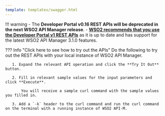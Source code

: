 ```yaml
---
template: templates/swagger.html
---
```

!!! warning
    - The **Developer Portal v0.16 REST APIs will be deprecated in the next WSO2 API Manager release**. 
    - **[WSO2 recommends that you use the Developer Portal v1 REST APIs]({{base_path}}/develop/product-apis/devportal-apis/devportal-v1/devportal-v1)** as it is up to date and has support for the latest WSO2 API Manager 3.1.0 features.

??? Info "Click here to see how to try out the APIs"
    Do the following to try out the REST APIs with your local instance of WSO2 API Manager.

       1. Expand the relevant API operation and click the **Try It Out** button.

       2. Fill in relevant sample values for the input parameters and click **Execute**.

           You will receive a sample curl command with the sample values you filled in.

       3. Add a `-k` header to the curl command and run the curl command on the terminal with a running instance of WSO2 API-M.

<div id="swagger-ui"></div>
<script>
window.onload = function() {
  // Begin Swagger UI call region
  const ui = SwaggerUIBundle({
    url: "{{base_path}}/develop/product-apis/devportal-apis/devportal-v0.16/devportal-v0.16.yaml",
    dom_id: '#swagger-ui',
    deepLinking: true,
    validatorUrl: null,
    presets: [
      SwaggerUIBundle.presets.apis,
      SwaggerUIStandalonePreset
    ],
    plugins: [
      SwaggerUIBundle.plugins.DownloadUrl
    ],
    layout: "StandaloneLayout"
  })
  // End Swagger UI call region

  window.ui = ui
}
</script>
